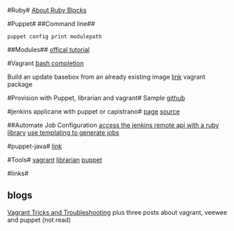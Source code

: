 #Ruby#
[About Ruby Blocks](http://www.robertsosinski.com/2008/12/21/understanding-ruby-blocks-procs-and-lambdas/)

#Puppet#
##Command line##
<!-- language: lang-bash -->
    puppet config print modulepath
##Modules##
[offical tutorial](http://docs.puppetlabs.com/puppet/3/reference/modules_fundamentals.html)

#Vagrant
[bash completion](https://github.com/kura/vagrant-bash-completion)

Build an update basebox from an already existing image [link](http://docs-v1.vagrantup.com/v1/docs/getting-started/packaging.html)
    vagrant package

#Provision with Puppet, librarian and vagrant#
Sample [github][librarian-puppet-vagrant-sample]


#jenkins applicane with puppet or capistrano#
[page](http://aussielunix.github.com/jenkins-appliance/) [source](https://github.com/aussielunix/jenkins-appliance)

##Automate Job Configuration
[access the jenkins remote api with a ruby library](https://github.com/arangamani/jenkins_api_client)
[use templating to generate jobs](http://tradeshift.com/blog/tstech-managing-jenkins-job-configurations-by-puppet/)

#puppet-java#
[link](https://github.com/francispereira/puppet-java)


[librarian-puppet-vagrant-sample]: https://github.com/purple52/librarian-puppet-vagrant
#Tools#
[vagrant](http://www.vagrantup.com/)
[librarian](http://librarian-puppet.com/)
[puppet](https://puppetlabs.com/ )

#links#
## blogs ##
[Vagrant Tricks and Troubleshooting](http://devops.me/2011/10/10/vagrant-tricks-and-troubleshooting/) plus three posts about vagrant, veewee and puppet (not read)